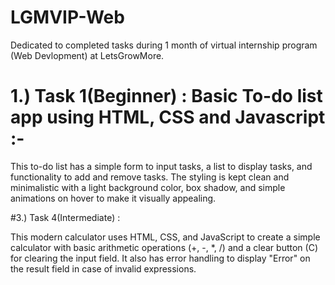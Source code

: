 # LGMVIP-Web
Dedicated to completed tasks during 1 month of virtual internship program (Web Devlopment) at LetsGrowMore.

# 1.) Task 1(Beginner) : Basic To-do list app using HTML, CSS and Javascript :-

This to-do list has a simple form to input tasks, a list to display tasks, and functionality to add and remove tasks. 
The styling is kept clean and minimalistic with a light background color, box shadow, and simple animations on hover to make it visually 
appealing.


#3.) Task 4(Intermediate) : 

This modern calculator uses HTML, CSS, and JavaScript to create a simple calculator with basic arithmetic operations (+, -, *, /) and a clear button (C) for clearing the input field. It also has error handling to display "Error" on the result field in case of invalid expressions. 
